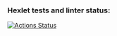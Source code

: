 ### Hexlet tests and linter status:
[![Actions Status](https://github.com/YangachevDanil/frontend-project-46/actions/workflows/hexlet-check.yml/badge.svg)](https://github.com/YangachevDanil/frontend-project-46/actions)